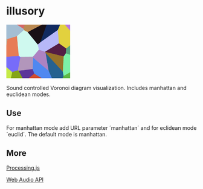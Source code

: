 illusory
========

![illusory](https://raw.githubusercontent.com/laitine/illusory/master/favicon.png)

Sound controlled Voronoi diagram visualization. Includes manhattan and euclidean modes.

Use
---

For manhattan mode add URL parameter ´manhattan´ and for eclidean mode ´euclid´. The default mode is manhattan.

More
----

[Processing.js](http://processingjs.org)

[Web Audio API](http://webaudio.github.io/web-audio-api)
